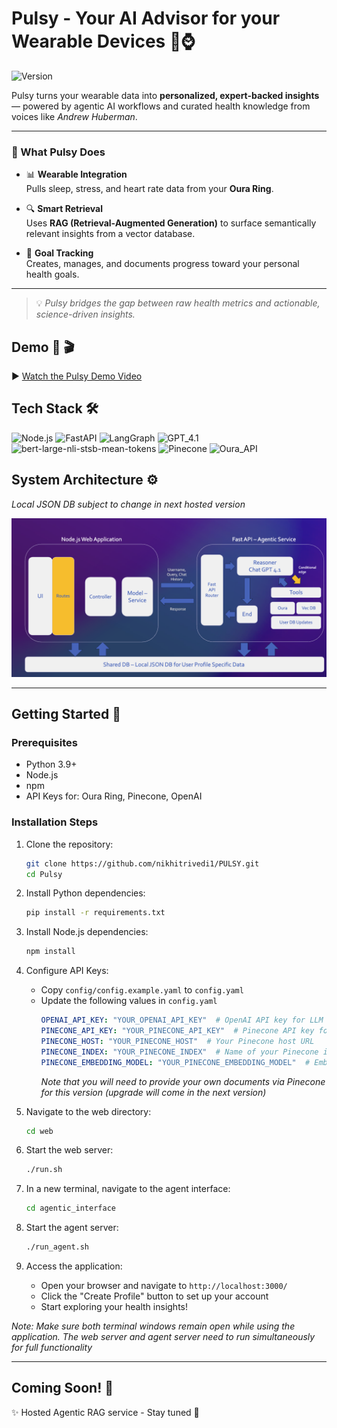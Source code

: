 # Pulsy - Your AI Advisor for your Wearable Devices 🧠⌚️

![Version](https://img.shields.io/badge/version-0.1.0-blue)

Pulsy turns your wearable data into **personalized, expert-backed insights** — powered by agentic AI workflows and curated health knowledge from voices like *Andrew Huberman*.

---

### 🚀 What Pulsy Does

- 📊 **Wearable Integration**  
  Pulls sleep, stress, and heart rate data from your **Oura Ring**.

- 🔍 **Smart Retrieval**  
  Uses **RAG (Retrieval-Augmented Generation)** to surface semantically relevant insights from a vector database.


- 🎯 **Goal Tracking**  
  Creates, manages, and documents progress toward your personal health goals.

---

> 💡 *Pulsy bridges the gap between raw health metrics and actionable, science-driven insights.*


## Demo 🎥 🎬
▶️ [Watch the Pulsy Demo Video](readme_assets/Pulsy_Demo.mp4)


## Tech Stack 🛠

![Node.js](https://img.shields.io/badge/Node.js-Web_Framework-orange?style=for-the-badge)
![FastAPI](https://img.shields.io/badge/FastAPI-Python_API_Framework-005571?style=for-the-badge&logo=fastapi&logoColor=white)
![LangGraph](https://img.shields.io/badge/LangGraph-Agentic_RAG_Framework-005571?style=for-the-badge)
![GPT_4.1](https://img.shields.io/badge/GPT4.1-LLM-8A2BE2?style=for-the-badge)
![bert-large-nli-stsb-mean-tokens](https://img.shields.io/badge/bert_large_nli_stsb-Embedding_Model-purple?style=for-the-badge)
![Pinecone](https://img.shields.io/badge/Pinecone-Vector_DB-6A1B9A?style=for-the-badge)
![Oura_API](https://img.shields.io/badge/Oura_API-Wearable_Data-black?style=for-the-badge)
## System Architecture ⚙️
*Local JSON DB subject to change in next hosted version*
<p align="center">
  <img src="readme_assets/Architecture_Diagram.png" alt="System Architecture">
</p>

---
## Getting Started 🚀
### Prerequisites
- Python 3.9+
- Node.js
- npm
- API Keys for: Oura Ring, Pinecone, OpenAI

### Installation Steps
1. Clone the repository:
   ```bash
   git clone https://github.com/nikhitrivedi1/PULSY.git
   cd Pulsy
   ```

2. Install Python dependencies:
   ```bash
   pip install -r requirements.txt
   ```

3. Install Node.js dependencies:
   ```bash
   npm install
   ```

4. Configure API Keys:
   - Copy `config/config.example.yaml` to `config.yaml`
   - Update the following values in `config.yaml` 
     ```yaml
     OPENAI_API_KEY: "YOUR_OPENAI_API_KEY"  # OpenAI API key for LLM functionality
     PINECONE_API_KEY: "YOUR_PINECONE_API_KEY"  # Pinecone API key for vector storage
     PINECONE_HOST: "YOUR_PINECONE_HOST"  # Your Pinecone host URL
     PINECONE_INDEX: "YOUR_PINECONE_INDEX"  # Name of your Pinecone index
     PINECONE_EMBEDDING_MODEL: "YOUR_PINECONE_EMBEDDING_MODEL"  # Embedding model name
     ```
     *Note that you will need to provide your own documents via Pinecone for this version (upgrade will come in the next version)*

5. Navigate to the web directory:
   ```bash
   cd web
   ```

6. Start the web server:
   ```bash
   ./run.sh
   ```

7. In a new terminal, navigate to the agent interface:
   ```bash
   cd agentic_interface
   ```

8. Start the agent server:
   ```bash
   ./run_agent.sh
   ```

9. Access the application:
   - Open your browser and navigate to `http://localhost:3000/`
   - Click the "Create Profile" button to set up your account
   - Start exploring your health insights!

*Note: Make sure both terminal windows remain open while using the application. The web server and agent server need to run simultaneously for full functionality*

---
## Coming Soon! 🚀
✨ Hosted Agentic RAG service - Stay tuned 🌟
